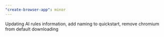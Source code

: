 ```yaml
---
"create-browser-app": minor
---
```


Updating AI rules information, add naming to quickstart, remove chromium from default downloading
